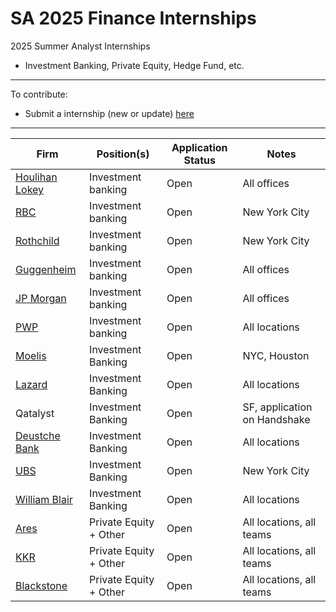 # SA 2025 Finance Internships
2025 Summer Analyst Internships

* Investment Banking, Private Equity, Hedge Fund, etc.

---

To contribute:

* Submit a internship (new or update) [here](https://airtable.com/appB3XkZARHzjTeDe/pagKKZ4pd1qGjBkn4/form)

---

| Firm  |  Position(s) | Application Status | Notes |
|---|---|-------------|-------------|
| [Houlihan Lokey](https://hl.wd1.myworkdayjobs.com/Campus) | Investment banking | Open | All offices |
| [RBC](https://jobs.rbc.com/ca/en/job/R-0000067336/2025-Capital-Markets-Global-Investment-Banking-Summer-Analyst) | Investment banking | Open | New York City |
| [Rothchild](https://www.rothschildandco.com/en/careers/students-and-graduates/opportunities/gaus-2025-global-advisory-summer-analyst/) | Investment banking | Open | New York City |
| [Guggenheim](https://careers-guggenheimpartners.icims.com/jobs/search?ss=1&searchRelation=keyword_all&searchPositionType=8710) | Investment banking | Open | All offices |
| [JP Morgan](https://jpmc.fa.oraclecloud.com/hcmUI/CandidateExperience/en/sites/CX_1001/job/210471276) | Investment banking | Open | All offices |
| [PWP](https://pwpcareers.tal.net/vx/lang-en-GB/mobile-0/appcentre-1/brand-4/user-207417/xf-279bf77f2d13/candidate/so/pm/1/pl/2/opp/810-2025-Advisory-Summer-Analyst-US/en-GB) | Investment banking | Open  | All locations |
| [Moelis](https://pwpcareers.tal.net/vx/lang-en-GB/mobile-0/appcentre-pwpext/brand-4/xf-3692fcc9b38d/candidate/jobboard/vacancy/2/adv/) | Investment Banking | Open  | NYC, Houston |
| [Lazard](https://lazard-careers.tal.net/vx/lang-en-GB/appcentre-ext/brand-4/candidate/jobboard/vacancy/2/adv/) | Investment Banking | Open  | All locations |
| Qatalyst | Investment Banking | Open  | SF, application on Handshake |
| [Deustche Bank](https://careers.db.com/students-graduates/Search-Programmes/#/graduate/results/?program=11&year=2025) | Investment Banking | Open  | All locations |
| [UBS](https://krb-sjobs.brassring.com/TGnewUI/Search/home/HomeWithPreLoad?PageType=JobDetails&partnerid=25008&siteid=5029&Areq=284261BR&codes=GBInsight&utm_source=recruitu.beehiiv.com&utm_medium=newsletter&utm_campaign=first-step-to-final-offer-01-02-24#jobDetails=287598_5029) | Investment Banking | Open  | New York City |
| [William Blair](https://williamblair.avature.net/careers) | Investment Banking | Open  | All locations |
| [Ares](https://aresmgmt.wd1.myworkdayjobs.com/External) | Private Equity + Other | Open  | All locations, all teams |
| [KKR](https://pwpcareers.tal.net/vx/lang-en-GB/mobile-0/appcentre-pwpext/brand-4/xf-3692fcc9b38d/candidate/jobboard/vacancy/2/adv/) | Private Equity + Other | Open  | All locations, all teams |
| [Blackstone](https://blackstone.wd1.myworkdayjobs.com/en-US/Blackstone_Campus_Careers/jobs?fbclid=IwAR1UEUA5JGgy_tBkZiYXoyaGTOmStLedks97IZ-VLCLfPdyaY_EvoKpeL-A) | Private Equity + Other | Open  | All locations, all teams |
